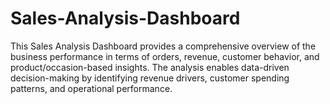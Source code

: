 # Sales-Analysis-Dashboard
This Sales Analysis Dashboard provides a comprehensive overview of the business performance in terms of orders, revenue, customer behavior, and product/occasion-based insights. The analysis enables data-driven decision-making by identifying revenue drivers, customer spending patterns, and operational performance. 
